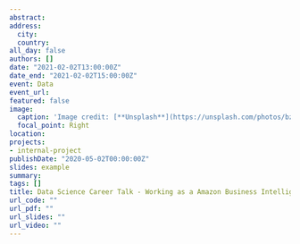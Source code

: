 ```yaml
---
abstract: 
address:
  city: 
  country: 
all_day: false
authors: []
date: "2021-02-02T13:00:00Z"
date_end: "2021-02-02T15:00:00Z"
event: Data
event_url: 
featured: false
image:
  caption: 'Image credit: [**Unsplash**](https://unsplash.com/photos/bzdhc5b3Bxs)'
  focal_point: Right
location: 
projects:
- internal-project
publishDate: "2020-05-02T00:00:00Z"
slides: example
summary: 
tags: []
title: Data Science Career Talk - Working as a Amazon Business Intelligence Engineer - Interviewing a former student
url_code: ""
url_pdf: ""
url_slides: ""
url_video: ""
---
```


